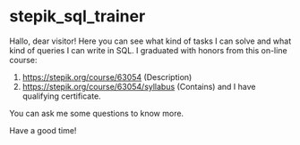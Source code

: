 # stepik_sql_trainer
Hallo, dear visitor!
Here you can see what kind of tasks I can solve and what kind of queries I can write in SQL.
I graduated with honors from this on-line course:
1) https://stepik.org/course/63054 (Description)
2) https://stepik.org/course/63054/syllabus (Contains)
and I have qualifying certificate.

You can ask me some questions to know more.

Have a good time!
